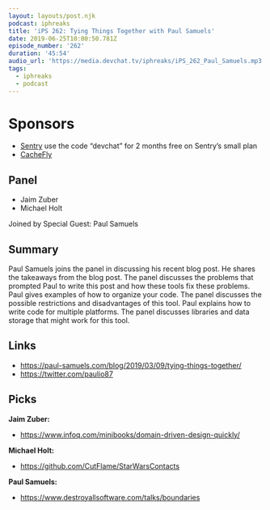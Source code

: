```yaml
---
layout: layouts/post.njk
podcast: iphreaks
title: 'iPS 262: Tying Things Together with Paul Samuels'
date: 2019-06-25T10:00:50.781Z
episode_number: '262'
duration: '45:54'
audio_url: 'https://media.devchat.tv/iphreaks/iPS_262_Paul_Samuels.mp3'
tags:
  - iphreaks
  - podcast
---
```

# Sponsors

* [Sentry](http://sentry.io/) use the code “devchat” for 2 months free on Sentry’s small plan
* [CacheFly](https://www.cachefly.com/)

## Panel

* Jaim Zuber
* Michael Holt

Joined by Special Guest: Paul Samuels

## Summary

Paul Samuels joins the panel in discussing his recent blog post. He shares the takeaways from the blog post. The panel discusses the problems that prompted Paul to write this post and how these tools fix these problems. Paul gives examples of how to organize your code. The panel discusses the possible restrictions and disadvantages of this tool. Paul explains how to write code for multiple platforms. The panel discusses libraries and data storage that might work for this tool. 

## Links

* <https://paul-samuels.com/blog/2019/03/09/tying-things-together/>
* [https://twitter.com/paulio87 ](https://twitter.com/paulio87)

## Picks

**Jaim Zuber:**

* [https://www.infoq.com/minibooks/domain-driven-design-quickly/ ](https://www.infoq.com/minibooks/domain-driven-design-quickly/)

**Michael Holt:**

* [https://github.com/CutFlame/StarWarsContacts](https://github.com/CutFlame/StarWarsContacts)

**Paul Samuels:**

* [https://www.destroyallsoftware.com/talks/boundaries ](https://www.destroyallsoftware.com/talks/boundaries)
